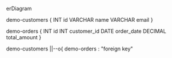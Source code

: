 erDiagram

  demo-customers {
    INT id
    VARCHAR name
    VARCHAR email
  }

  demo-orders {
    INT id
    INT customer_id
    DATE order_date
    DECIMAL total_amount
  }

  demo-customers ||--o{ demo-orders : "foreign key"
